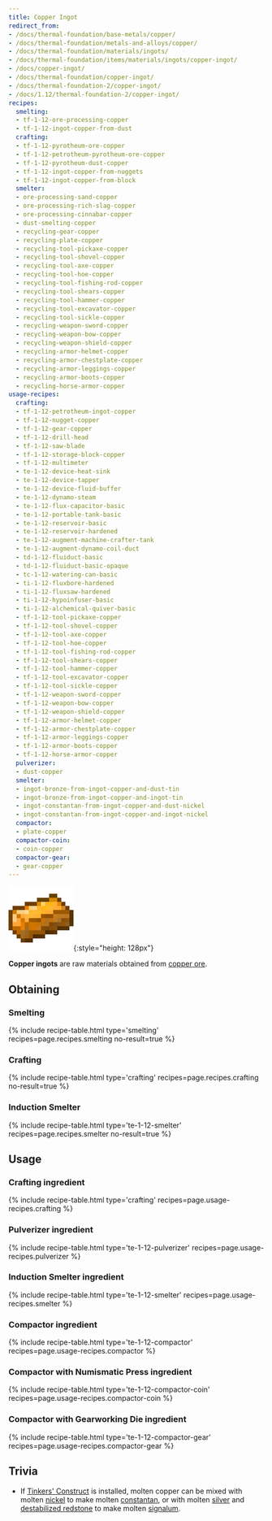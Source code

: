 ```yaml
---
title: Copper Ingot
redirect_from:
- /docs/thermal-foundation/base-metals/copper/
- /docs/thermal-foundation/metals-and-alloys/copper/
- /docs/thermal-foundation/materials/ingots/
- /docs/thermal-foundation/items/materials/ingots/copper-ingot/
- /docs/copper-ingot/
- /docs/thermal-foundation/copper-ingot/
- /docs/thermal-foundation-2/copper-ingot/
- /docs/1.12/thermal-foundation-2/copper-ingot/
recipes:
  smelting:
  - tf-1-12-ore-processing-copper
  - tf-1-12-ingot-copper-from-dust
  crafting:
  - tf-1-12-pyrotheum-ore-copper
  - tf-1-12-petrotheum-pyrotheum-ore-copper
  - tf-1-12-pyrotheum-dust-copper
  - tf-1-12-ingot-copper-from-nuggets
  - tf-1-12-ingot-copper-from-block
  smelter:
  - ore-processing-sand-copper
  - ore-processing-rich-slag-copper
  - ore-processing-cinnabar-copper
  - dust-smelting-copper
  - recycling-gear-copper
  - recycling-plate-copper
  - recycling-tool-pickaxe-copper
  - recycling-tool-shovel-copper
  - recycling-tool-axe-copper
  - recycling-tool-hoe-copper
  - recycling-tool-fishing-rod-copper
  - recycling-tool-shears-copper
  - recycling-tool-hammer-copper
  - recycling-tool-excavator-copper
  - recycling-tool-sickle-copper
  - recycling-weapon-sword-copper
  - recycling-weapon-bow-copper
  - recycling-weapon-shield-copper
  - recycling-armor-helmet-copper
  - recycling-armor-chestplate-copper
  - recycling-armor-leggings-copper
  - recycling-armor-boots-copper
  - recycling-horse-armor-copper
usage-recipes:
  crafting:
  - tf-1-12-petrotheum-ingot-copper
  - tf-1-12-nugget-copper
  - tf-1-12-gear-copper
  - tf-1-12-drill-head
  - tf-1-12-saw-blade
  - tf-1-12-storage-block-copper
  - tf-1-12-multimeter
  - te-1-12-device-heat-sink
  - te-1-12-device-tapper
  - te-1-12-device-fluid-buffer
  - te-1-12-dynamo-steam
  - te-1-12-flux-capacitor-basic
  - te-1-12-portable-tank-basic
  - te-1-12-reservoir-basic
  - te-1-12-reservoir-hardened
  - te-1-12-augment-machine-crafter-tank
  - te-1-12-augment-dynamo-coil-duct
  - td-1-12-fluiduct-basic
  - td-1-12-fluiduct-basic-opaque
  - tc-1-12-watering-can-basic
  - ti-1-12-fluxbore-hardened
  - ti-1-12-fluxsaw-hardened
  - ti-1-12-hypoinfuser-basic
  - ti-1-12-alchemical-quiver-basic
  - tf-1-12-tool-pickaxe-copper
  - tf-1-12-tool-shovel-copper
  - tf-1-12-tool-axe-copper
  - tf-1-12-tool-hoe-copper
  - tf-1-12-tool-fishing-rod-copper
  - tf-1-12-tool-shears-copper
  - tf-1-12-tool-hammer-copper
  - tf-1-12-tool-excavator-copper
  - tf-1-12-tool-sickle-copper
  - tf-1-12-weapon-sword-copper
  - tf-1-12-weapon-bow-copper
  - tf-1-12-weapon-shield-copper
  - tf-1-12-armor-helmet-copper
  - tf-1-12-armor-chestplate-copper
  - tf-1-12-armor-leggings-copper
  - tf-1-12-armor-boots-copper
  - tf-1-12-horse-armor-copper
  pulverizer:
  - dust-copper
  smelter:
  - ingot-bronze-from-ingot-copper-and-dust-tin
  - ingot-bronze-from-ingot-copper-and-ingot-tin
  - ingot-constantan-from-ingot-copper-and-dust-nickel
  - ingot-constantan-from-ingot-copper-and-ingot-nickel
  compactor:
  - plate-copper
  compactor-coin:
  - coin-copper
  compactor-gear:
  - gear-copper
---
```


![Copper ingot](/assets/images/thermal-foundation-2/ingot-copper.png){:style="height: 128px"}


**Copper ingots** are raw materials obtained from [copper
ore](/docs/1.12/thermal-foundation/copper-ore/).


Obtaining
---------

### Smelting
{% include recipe-table.html type='smelting' recipes=page.recipes.smelting no-result=true %}

### Crafting
{% include recipe-table.html type='crafting' recipes=page.recipes.crafting no-result=true %}

### Induction Smelter
{% include recipe-table.html type='te-1-12-smelter' recipes=page.recipes.smelter no-result=true %}


Usage
-----

### Crafting ingredient
{% include recipe-table.html type='crafting' recipes=page.usage-recipes.crafting %}

### Pulverizer ingredient
{% include recipe-table.html type='te-1-12-pulverizer' recipes=page.usage-recipes.pulverizer %}

### Induction Smelter ingredient
{% include recipe-table.html type='te-1-12-smelter' recipes=page.usage-recipes.smelter %}

### Compactor ingredient
{% include recipe-table.html type='te-1-12-compactor' recipes=page.usage-recipes.compactor %}

### Compactor with Numismatic Press ingredient
{% include recipe-table.html type='te-1-12-compactor-coin' recipes=page.usage-recipes.compactor-coin %}

### Compactor with Gearworking Die ingredient
{% include recipe-table.html type='te-1-12-compactor-gear' recipes=page.usage-recipes.compactor-gear %}


Trivia
------

* If [Tinkers'
  Construct](https://minecraft.curseforge.com/projects/tinkers-construct) is
  installed, molten copper can be mixed with molten
  [nickel](/docs/1.12/thermal-foundation/nickel-ingot/) to make molten
  [constantan](/docs/1.12/thermal-foundation/constantan-ingot/), or with molten
  [silver](/docs/1.12/thermal-foundation/silver-ingot/) and [destabilized
  redstone](/docs/1.12/thermal-foundation/destabilized-redstone/) to make molten
  [signalum](/docs/1.12/thermal-foundation/signalum-ingot/).
